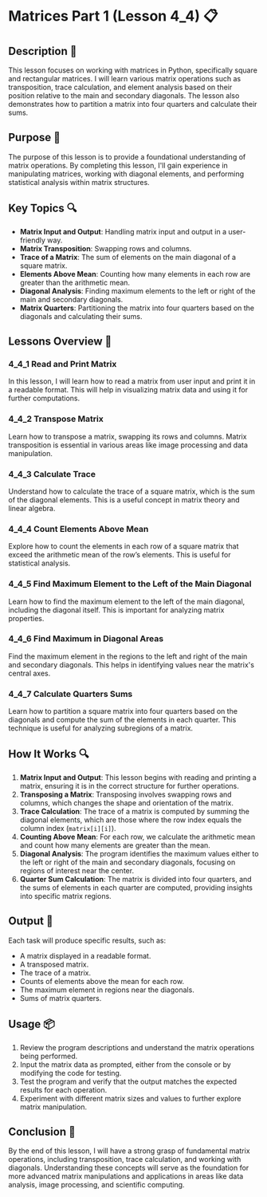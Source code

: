 # Matrices Part 1 (Lesson 4_4) 📋

## Description 📝

This lesson focuses on working with matrices in Python, specifically square and rectangular matrices.
I will learn various matrix operations such as transposition, trace calculation, and element analysis based on their position relative to the main and secondary diagonals.
The lesson also demonstrates how to partition a matrix into four quarters and calculate their sums.

## Purpose 🎯

The purpose of this lesson is to provide a foundational understanding of matrix operations.
By completing this lesson, I'll gain experience in manipulating matrices, working with diagonal elements, and performing statistical analysis within matrix structures.

## Key Topics 🔍

-   **Matrix Input and Output**: Handling matrix input and output in a user-friendly way.
-   **Matrix Transposition**: Swapping rows and columns.
-   **Trace of a Matrix**: The sum of elements on the main diagonal of a square matrix.
-   **Elements Above Mean**: Counting how many elements in each row are greater than the arithmetic mean.
-   **Diagonal Analysis**: Finding maximum elements to the left or right of the main and secondary diagonals.
-   **Matrix Quarters**: Partitioning the matrix into four quarters based on the diagonals and calculating their sums.

## Lessons Overview 🎯

### 4_4_1 Read and Print Matrix

In this lesson, I will learn how to read a matrix from user input and print it in a readable format.
This will help in visualizing matrix data and using it for further computations.

### 4_4_2 Transpose Matrix

Learn how to transpose a matrix, swapping its rows and columns.
Matrix transposition is essential in various areas like image processing and data manipulation.

### 4_4_3 Calculate Trace

Understand how to calculate the trace of a square matrix, which is the sum of the diagonal elements.
This is a useful concept in matrix theory and linear algebra.

### 4_4_4 Count Elements Above Mean

Explore how to count the elements in each row of a square matrix that exceed the arithmetic mean of the row’s elements.
This is useful for statistical analysis.

### 4_4_5 Find Maximum Element to the Left of the Main Diagonal

Learn how to find the maximum element to the left of the main diagonal, including the diagonal itself.
This is important for analyzing matrix properties.

### 4_4_6 Find Maximum in Diagonal Areas

Find the maximum element in the regions to the left and right of the main and secondary diagonals.
This helps in identifying values near the matrix's central axes.

### 4_4_7 Calculate Quarters Sums

Learn how to partition a square matrix into four quarters based on the diagonals and compute the sum of the elements in each quarter.
This technique is useful for analyzing subregions of a matrix.

## How It Works 🔍

1. **Matrix Input and Output**: This lesson begins with reading and printing a matrix, ensuring it is in the correct structure for further operations.
2. **Transposing a Matrix**: Transposing involves swapping rows and columns, which changes the shape and orientation of the matrix.
3. **Trace Calculation**: The trace of a matrix is computed by summing the diagonal elements, which are those where the row index equals the column index (`matrix[i][i]`).
4. **Counting Above Mean**: For each row, we calculate the arithmetic mean and count how many elements are greater than the mean.
5. **Diagonal Analysis**: The program identifies the maximum values either to the left or right of the main and secondary diagonals, focusing on regions of interest near the center.
6. **Quarter Sum Calculation**: The matrix is divided into four quarters, and the sums of elements in each quarter are computed, providing insights into specific matrix regions.

## Output 📜

Each task will produce specific results, such as:

-   A matrix displayed in a readable format.
-   A transposed matrix.
-   The trace of a matrix.
-   Counts of elements above the mean for each row.
-   The maximum element in regions near the diagonals.
-   Sums of matrix quarters.

## Usage 📦

1. Review the program descriptions and understand the matrix operations being performed.
2. Input the matrix data as prompted, either from the console or by modifying the code for testing.
3. Test the program and verify that the output matches the expected results for each operation.
4. Experiment with different matrix sizes and values to further explore matrix manipulation.

## Conclusion 🚀

By the end of this lesson, I will have a strong grasp of fundamental matrix operations, including transposition, trace calculation, and working with diagonals.
Understanding these concepts will serve as the foundation for more advanced matrix manipulations and applications in areas like data analysis, image processing, and scientific computing.
